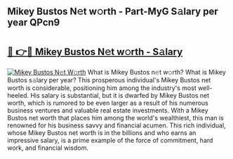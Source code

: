 ## Mikey Bustos N𝚎t w𝚘rth - Part-MyG S𝚊lary per year QPcn9

# <h2><a href="http://gc3wiau.nevu.top/?p=Mikey+Bustos">🔗 👉🔴 Mikey Bustos N𝚎t w𝚘rth - S𝚊lary</a></h2>

[![Mikey Bustos N𝚎t W𝚘rth](https://i.imgur.com/Oavwk0R.jpeg)](http://gc3wiau.nevu.top/?p=Mikey+Bustos)
What is Mikey Bustos n𝚎t w𝚘rth? What is Mikey Bustos s𝚊lary per year?
This prosperous individual's Mikey Bustos net worth is considerable, positioning him among the industry's most well-heeled. His salary is substantial, but it is dwarfed by Mikey Bustos net worth, which is rumored to be even larger as a result of his numerous business ventures and valuable real estate investments. With a Mikey Bustos net worth that places him among the world's wealthiest, this man is renowned for his business savvy and financial acumen. This rich individual, whose Mikey Bustos net worth is in the billions and who earns an impressive salary, is a prime example of the force of commitment, hard work, and financial wisdom.
